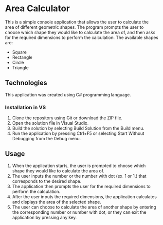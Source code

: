 # Area Calculator

This is a simple console application that allows the user to calculate the area of different geometric shapes. The program prompts the user to choose which shape they would like to calculate the area of, and then asks for the required dimensions to perform the calculation. The available shapes are:

* Square
* Rectangle
* Circle
* Triangle

## Technologies

This application was created using C# programming language.

### Installation in VS

1. Clone the repository using Git or download the ZIP file.
2. Open the solution file in Visual Studio.
3. Build the solution by selecting Build Solution from the Build menu.
4. Run the application by pressing Ctrl+F5 or selecting Start Without Debugging from the Debug menu.

## Usage

1. When the application starts, the user is prompted to choose which shape they would like to calculate the area of.
2. The user inputs the number or the number with dot (ex. 1 or 1.) that corresponds to the desired shape.
3. The application then prompts the user for the required dimensions to perform the calculation.
4. After the user inputs the required dimensions, the application calculates and displays the area of the selected shape.
5. The user can choose to calculate the area of another shape by entering the corresponding number or number with dot, or they can exit the application by pressing any key.
